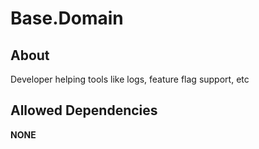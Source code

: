 # Base.Domain

## About

Developer helping tools like logs, feature flag support, etc

## Allowed Dependencies

__NONE__

